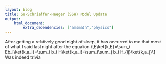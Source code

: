 ```yaml
---
layout: blog
title: Su-Schrieffer-Heeger (SSH) Model Update
output: 
    html_document:
        extra_dependencies: ["amsmath","physics"]
---
```

After getting a relatively good night of sleep, it has occurred to me that most of what I said last night after the equation
\\[E\ket{k,E}=\sum_i Eb_i\ket{k,a_i}=\sum_i b_i H\ket{k,a_i}=\sum_i\sum_j b_i H_{ij}\ket{k,a_j}\\]
Was indeed trivial
